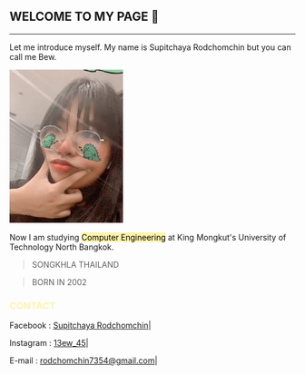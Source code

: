 ## __WELCOME TO MY PAGE__ 👋

---

Let me introduce myself. My name is Supitchaya Rodchomchin but you can call me Bew.

![](git/me3.jpg#center)

Now I am studying <mark style="background-color:#FFF3A9">Computer Engineering</mark> at King Mongkut's University of Technology North Bangkok.




> SONGKHLA
> THAILAND

> BORN IN 2002


<h3 style="color:#FFF3A9"> <b> CONTACT </b> </h3>

Facebook : [Supitchaya Rodchomchin]|

Instagram : [13ew_45]|
 
E-mail : rodchomchin7354@gmail.com|

[Supitchaya Rodchomchin]: https://www.facebook.com/supitchaya.rodchomchin
[13ew_45]: https://www.instagram.com/13ew_45

 
